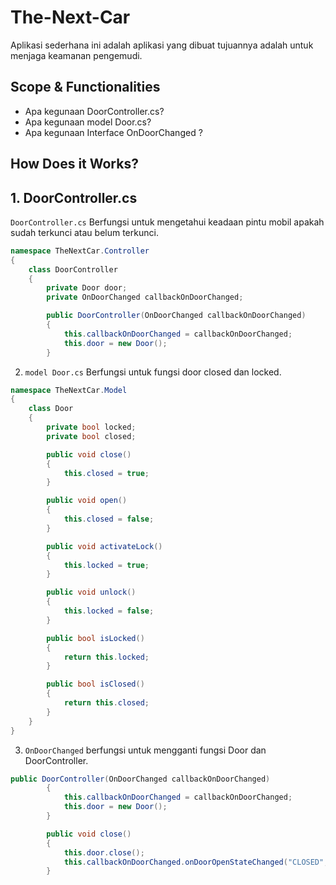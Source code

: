 # The-Next-Car

Aplikasi sederhana ini adalah aplikasi yang dibuat tujuannya adalah untuk menjaga keamanan pengemudi.

## Scope & Functionalities

- Apa kegunaan DoorController.cs?
- Apa kegunaan model Door.cs?
- Apa kegunaan Interface OnDoorChanged ?

## How Does it Works?

## 1. DoorController.cs
`DoorController.cs` Berfungsi untuk mengetahui keadaan pintu mobil apakah sudah terkunci atau belum terkunci.

```csharp
namespace TheNextCar.Controller
{
    class DoorController
    {
        private Door door;
        private OnDoorChanged callbackOnDoorChanged;

        public DoorController(OnDoorChanged callbackOnDoorChanged)
        {
            this.callbackOnDoorChanged = callbackOnDoorChanged;
            this.door = new Door();
        }
```

2. `model Door.cs` Berfungsi untuk fungsi door closed dan locked.

```csharp
namespace TheNextCar.Model
{
    class Door
    {
        private bool locked;
        private bool closed;

        public void close()
        {
            this.closed = true;
        }

        public void open()
        {
            this.closed = false;
        }

        public void activateLock()
        {
            this.locked = true;
        }

        public void unlock()
        {
            this.locked = false;
        }

        public bool isLocked()
        {
            return this.locked;
        }

        public bool isClosed()
        {
            return this.closed;
        }
    }
}
```

3. `OnDoorChanged` berfungsi untuk mengganti fungsi Door dan DoorController.

```csharp
public DoorController(OnDoorChanged callbackOnDoorChanged)
        {
            this.callbackOnDoorChanged = callbackOnDoorChanged;
            this.door = new Door();
        }

        public void close()
        {
            this.door.close();
            this.callbackOnDoorChanged.onDoorOpenStateChanged("CLOSED", "door closed");
        }
```

